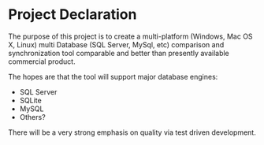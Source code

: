 # Project Declaration #

The purpose of this project is to create a multi-platform (Windows, Mac OS X, Linux) multi Database (SQL Server, MySql, etc) comparison and synchronization tool comparable and better than presently available commercial product.

The hopes are that the tool will support major database engines:
  * SQL Server
  * SQLite
  * MySQL
  * Others?

There will be a very strong emphasis on quality via test driven development.